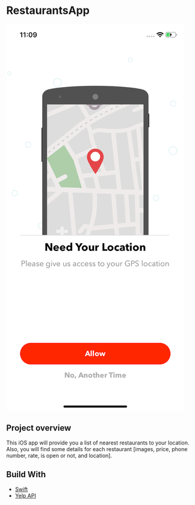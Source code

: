 # RestaurantsApp

![restaurantsapp1](https://github.com/nrshoudi/RestaurantsApp/blob/master/screen1.png)



## Project overview
This iOS app will provide you a list of nearest restaurants to your location. Also, you will find some details for each restaurant [images, price, phone number, rate, is open or not, and location].


## Build With
* [Swift](https://swift.org/documentation/)
* [Yelp API](https://www.yelp.com/developers)
